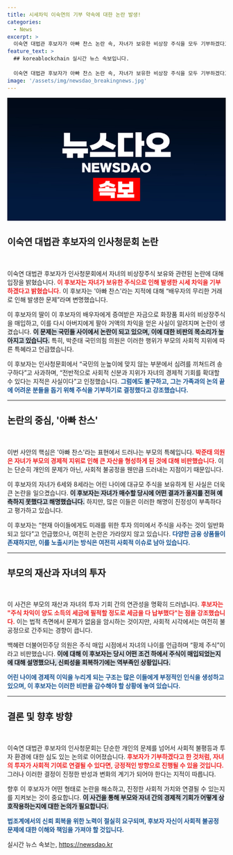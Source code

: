 ```yaml
---
title: 시세차익 이숙연의 기부 약속에 대한 논란 발생!
categories:
  - News
excerpt: >
  이숙연 대법관 후보자가 아빠 찬스 논란 속, 자녀가 보유한 비상장 주식을 모두 기부하겠다고 밝혔습니다. 가족회의를 통해 어려운 이웃을 돕기로 결정한 그의 해명이 관심을 끌고 있습니다.
feature_text: >
  ## koreablockchain 실시간 뉴스 속보입니다.

  이숙연 대법관 후보자가 아빠 찬스 논란 속, 자녀가 보유한 비상장 주식을 모두 기부하겠다고 밝혔습니다. 가족회의를 통해 어려운 이웃을 돕기로 결정한 그의 해명이 관심을 끌고 있습니다.
image: '/assets/img/newsdao_breakingnews.jpg'
---
```


<p><img src="/assets/img/newsdao_breakingnews.jpg" alt="koreablockchain 속보" /></p>

<h2 data-ke-size="size26">이숙연 대법관 후보자의 인사청문회 논란</h2>

<p data-ke-size="size16">&nbsp;</p>

<p>이숙연 대법관 후보자가 인사청문회에서 자녀의 비상장주식 보유와 관련된 논란에 대해 입장을 밝혔습니다. <b><span style="color: #ee2323;">이 후보자는 자녀가 보유한 주식으로 인해 발생한 시세 차익을 기부하겠다고 밝혔습니다.</span></b> 이 후보자는 '아빠 찬스'라는 지적에 대해 “배우자의 무리한 거래로 인해 발생한 문제”라며 변명했습니다. </p>

<p>이 후보자의 딸이 이 후보자의 배우자에게 증여받은 자금으로 화장품 회사의 비상장주식을 매입하고, 이를 다시 아버지에게 팔아 거액의 차익을 얻은 사실이 알려지며 논란이 생겼습니다. <b><span style="background-color: #21538527;">이 문제는 국민들 사이에서 논란이 되고 있으며, 이에 대한 비판의 목소리가 높아지고 있습니다.</span></b> 특히, 박준태 국민의힘 의원은 이러한 행위가 부모의 사회적 지위에 따른 특혜라고 언급했습니다.</p>

<p>이 후보자는 인사청문회에서 “국민의 눈높이에 맞지 않는 부분에서 심려를 끼쳐드려 송구하다”고 사과하며, “전반적으로 사회적 신분과 지위가 자녀의 경제적 기회를 확대할 수 있다는 지적은 사실이다”고 인정했습니다. <b><span style="color: #1a5490;">그럼에도 불구하고, 그는 가족과의 논의 끝에 어려운 분들을 돕기 위해 주식을 기부하기로 결정했다고 강조했습니다.</span></b></p>

<hr>

<h2 data-ke-size="size26">논란의 중심, '아빠 찬스'</h2>

<p data-ke-size="size16">&nbsp;</p>

<p>이번 사안의 핵심은 '아빠 찬스'라는 표현에서 드러나는 부모의 특혜입니다. <b><span style="color: #ee2323;">박준태 의원은 자녀가 부모의 경제적 지위로 인해 큰 자산을 형성하게 된 것에 대해 비판했습니다.</span></b> 이는 단순히 개인의 문제가 아닌, 사회적 불공정을 웬만큼 드러내는 지점이기 때문입니다. </p>

<p>이 후보자의 자녀가 6세와 8세라는 어린 나이에 대규모 주식을 보유하게 된 사실은 더욱 큰 논란을 일으켰습니다. <b><span style="background-color: #21538527;">이 후보자는 자녀가 매수할 당시에 어떤 결과가 올지를 전혀 예측하지 못했다고 해명했습니다.</span></b> 하지만, 많은 이들은 이러한 해명이 진정성이 부족하다고 평가하고 있습니다.</p>

<p>이 후보자는 “현재 아이들에게도 미래를 위한 투자 의미에서 주식을 사주는 것이 일반화되고 있다”고 언급했으나, 여전히 논란은 가라앉지 않고 있습니다. <b><span style="color: #1a5490;">다양한 금융 상품들이 존재하지만, 이를 노출시키는 방식은 여전히 사회적 이슈로 남아 있습니다.</span></b> </p>

<hr>

<h2 data-ke-size="size26">부모의 재산과 자녀의 투자</h2>

<p data-ke-size="size16">&nbsp;</p>

<p>이 사건은 부모의 재산과 자녀의 투자 기회 간의 연관성을 명확히 드러냅니다. <b><span style="color: #ee2323;">후보자는 "주식 차익이 양도 소득의 세금에 필적할 정도로 세금을 다 납부했다"는 점을 강조했습니다.</span></b> 이는 법적 측면에서 문제가 없음을 암시하는 것이지만, 사회적 시각에서는 여전히 불공정으로 간주되는 경향이 큽니다.</p>

<p>백혜련 더불어민주당 의원은 주식 매입 시점에서 자녀의 나이를 언급하며 “황제 주식”이라고 비판했습니다. <b><span style="background-color: #21538527;">이에 대해 이 후보자는 당시 어떤 조건 하에서 주식이 매입되었는지에 대해 설명했으나, 신뢰성을 회복하기에는 역부족인 상황입니다.</span></b> </p>

<p><b><span style="color: #1a5490;">어린 나이에 경제적 이익을 누리게 되는 구조는 많은 이들에게 부정적인 인식을 생성하고 있으며, 이 후보자는 이러한 비판을 감수해야 할 상황에 놓여 있습니다.</span></b></p>

<hr>

<h2 data-ke-size="size26">결론 및 향후 방향</h2>

<p data-ke-size="size16">&nbsp;</p>

<p>이숙연 대법관 후보자의 인사청문회는 단순한 개인의 문제를 넘어서 사회적 불평등과 투자 환경에 대한 심도 있는 논의로 이어졌습니다. <b><span style="color: #ee2323;">후보자가 기부하겠다고 한 것처럼, 자녀의 투자가 사회적 기여로 연결될 수 있다면, 긍정적인 방향으로 진행될 수 있을 것입니다.</span></b> 그러나 이러한 결정이 진정한 반성과 변화의 계기가 되어야 한다는 지적이 따릅니다.</p>

<p>향후 이 후보자가 어떤 형태로 논란을 해소하고, 진정한 사회적 가치와 연결될 수 있는지를 지켜보는 것이 중요합니다. <b><span style="background-color: #21538527;">이 사건을 통해 부모와 자녀 간의 경제적 기회가 어떻게 상호작용하는지에 대한 논의가 필요합니다.</span></b></p>

<p><b><span style="color: #1a5490;">법조계에서의 신뢰 회복을 위한 노력이 절실히 요구되며, 후보자 자신이 사회적 불공정 문제에 대한 이해와 책임을 가져야 할 것입니다.</span></b> </p>

<p data-ke-size="size16"></p>
실시간 뉴스 속보는, <a href="https://newsdao.kr" rel="dofollow">https://newsdao.kr</a>


